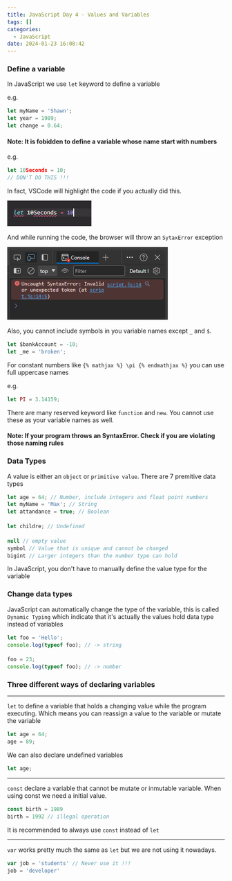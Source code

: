 ```yaml
---
title: JavaScript Day 4 - Values and Variables
tags: []
categories:
  - JavaScript
date: 2024-01-23 16:08:42
---
```


### Define a variable

In JavaScript we use ```let``` keyword to define a variable

e.g.

```JavaScript
let myName = 'Shawn';
let year = 1989;
let change = 0.64;
```

#### Note: It is fobidden to define a variable whose name start with numbers

e.g.

```JavaScript
let 10Seconds = 10;
// DON'T DO THIS !!!
```

In fact, VSCode will highlight the code if you actually did this.

![Highlight](../images/jd4/1.png)

 And while running the code, the browser will throw an ```SytaxError``` exception

![Sytax error](../images/jd4/2.png)

Also, you cannot include symbols in you variable names except ```_``` and ```$```.

```JavaScript
let $bankAccount = -10;
let _me = 'broken';
```

For constant numbers like ```{% mathjax %} \pi {% endmathjax %}``` you can use full uppercase names

e.g.

```JavaScript
let PI = 3.14159;
```

There are many reserved keyword like ```function``` and ```new```. You cannot use these as your variable names as well.

#### Note: If your program throws an SyntaxError. Check if you are violating those naming rules

### Data Types

A value is either an ```object``` or ```primitive value```. There are 7 premitive data types

```JavaScript
let age = 64; // Number, include integers and float point numbers
let myName = 'Max'; // String
let attandance = true; // Boolean

let childre; // Undefined

null // empty value
symbol // Value that is unique and cannot be changed
bigint // Larger integers than the number type can hold
```

In JavaScript, you don't have to manually define the value type for the variable

### Change data types

JavaScript can automatically change the type of the variable, this is called ```Dynamic Typing``` which indicate that it's actually the values hold data type instead of variables

```JavaScript
let foo = 'Hello';
console.log(typeof foo); // -> string

foo = 23;
console.log(typeof foo); // -> number
```

### Three different ways of declaring variables

---

```let``` to define a variable that holds a changing value while the program executing. Which means you can reassign a value to the variable or mutate the variable

```JavaScript
let age = 64;
age = 89;
```

We can also declare undefined variables

```JavaScript
let age;
```

---

```const``` declare a variable that cannot be mutate or inmutable variable. When using const we need a initial value.

```JavaScript
const birth = 1989
birth = 1992 // illegal operation
```

It is recommended to always use ```const``` instead of ```let```

---

```var``` works pretty much the same as ```let``` but we are not using it nowadays.

```JavaScript
var job = 'students' // Never use it !!!
job = 'developer'
```
